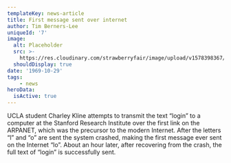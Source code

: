 ```yaml
---
templateKey: news-article
title: First message sent over internet
author: Tim Berners-Lee
uniqueId: '7'
image:
  alt: Placeholder
  src: >-
    https://res.cloudinary.com/strawberryfair/image/upload/v1578398367/Image%20Scrapbook/banner-carrying_m0ufmy.jpg
  shouldDisplay: true
date: '1969-10-29'
tags: 
    - news
heroData:
  isActive: true
---
```

UCLA student Charley Kline attempts to transmit the text “login” to a computer at the Stanford Research Institute over the first link on the ARPANET, which was the precursor to the modern Internet. After the letters “l” and “o” are sent the system crashed, making the first message ever sent on the Internet “lo”. About an hour later, after recovering from the crash, the full text of “login” is successfully sent.
